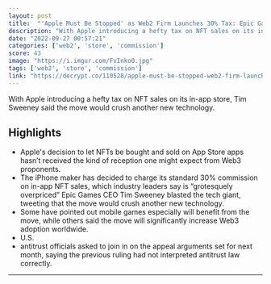 ```yaml
---
layout: post
title:  "'Apple Must Be Stopped' as Web2 Firm Launches 30% Tax: Epic Games CEO - Decrypt"
description: "With Apple introducing a hefty tax on NFT sales on its in-app store, Tim Sweeney said the move would crush another new technology."
date: "2022-09-27 00:57:21"
categories: ['web2', 'store', 'commission']
score: 43
image: "https://i.imgur.com/FvInko0.jpg"
tags: ['web2', 'store', 'commission']
link: "https://decrypt.co/110528/apple-must-be-stopped-web2-firm-launches-30-nft-tax-epic-games-ceo"
---
```


With Apple introducing a hefty tax on NFT sales on its in-app store, Tim Sweeney said the move would crush another new technology.

## Highlights

- Apple's decision to let NFTs be bought and sold on App Store apps hasn’t received the kind of reception one might expect from Web3 proponents.
- The iPhone maker has decided to charge its standard 30% commission on in-app NFT sales, which industry leaders say is “grotesquely overpriced” Epic Games CEO Tim Sweeney blasted the tech giant, tweeting that the move would crush another new technology.
- Some have pointed out mobile games especially will benefit from the move, while others said the move will significantly increase Web3 adoption worldwide.
- U.S.
- antitrust officials asked to join in on the appeal arguments set for next month, saying the previous ruling had not interpreted antitrust law correctly.

---
